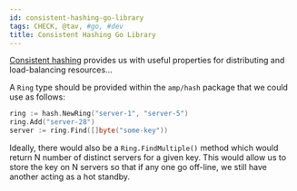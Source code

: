 ```yaml
---
id: consistent-hashing-go-library
tags: CHECK, @tav, #go, #dev
title: Consistent Hashing Go Library
---
```


[Consistent hashing](http://en.wikipedia.org/wiki/Consistent_hashing) provides
us with useful properties for distributing and load-balancing resources...

A `Ring` type should be provided within the `amp/hash` package that we could
use as follows:

  ```go
  ring := hash.NewRing("server-1", "server-5")
  ring.Add("server-28")
  server := ring.Find([]byte("some-key"))
  ```

Ideally, there would also be a `Ring.FindMultiple()` method which would return
N number of distinct servers for a given key. This would allow us to store the
key on N servers so that if any one go off-line, we still have another acting
as a hot standby.